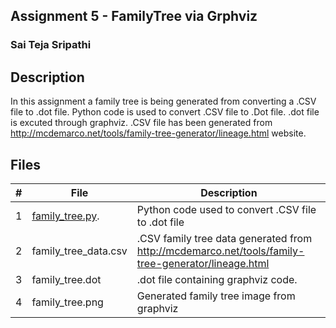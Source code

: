 ## Assignment 5 - FamilyTree via Grphviz
### Sai Teja Sripathi
## Description

In this assignment a family tree is being generated from converting a .CSV file to .dot file. Python code is used to convert .CSV file to .Dot file. .dot file is excuted through graphviz. .CSV file has been generated from http://mcdemarco.net/tools/family-tree-generator/lineage.html website.


## Files

|   #   | File                            | Description                                        |
| :---: | --------------------------------| -------------------------------------------------- |
|   1   | [family_tree.py](https://github.com/saisri07/4883-software-tools-sripathi/blob/main/Assignments/A05/family_tree.py).                | Python code used to convert .CSV file to .dot file |
|   2   | family_tree_data.csv            | .CSV family tree data generated from http://mcdemarco.net/tools/family-tree-generator/lineage.html  |
|   3   | family_tree.dot                 | .dot file containing graphviz code.      |
|   4   | family_tree.png                 | Generated family tree image from graphviz|




